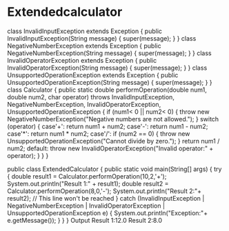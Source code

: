 # Extendedcalculator
class InvalidInputException extends Exception {
public InvalidInputException(String message) {
super(message);
}
}
class NegativeNumberException extends Exception {
public NegativeNumberException(String message) {
super(message);
}
}
class InvalidOperatorException extends Exception {
public InvalidOperatorException(String message) {
super(message);
}
}
class UnsupportedOperationException extends Exception {
public UnsupportedOperationException(String message) {
super(message);
}
}
class Calculator {
public static double performOperation(double num1, double num2, char operator)
throws InvalidInputException, NegativeNumberException,
InvalidOperatorException, UnsupportedOperationException {
if (num1< 0 || num2< 0) {
    throw new NegativeNumberException("Negative numbers are not allowed.");
}
switch (operator) {
case'+':
return num1 + num2;
case'-':
return num1 - num2;
case'*':
return num1 * num2;
case'/':
if (num2 == 0) {
throw new UnsupportedOperationException("Cannot divide by zero.");
}
return num1 / num2;
default:
throw new InvalidOperatorException("Invalid operator:" + operator);
}
}
}

public class ExtendedCalculator {
   public static void main(String[] args) {
try {
double result1 = Calculator.performOperation(10,2,'+');
System.out.println("Result 1:" + result1);
double result2 = Calculator.performOperation(8,0,'-');
System.out.println("Result 2:"+ result2); // This line won&#39;t be reached
} catch (InvalidInputException | NegativeNumberException |
InvalidOperatorException | UnsupportedOperationException e) {
System.out.println("Exception:"+ e.getMessage());
}
    }
}
Output
 Result 1:12.0
Result 2:8.0

